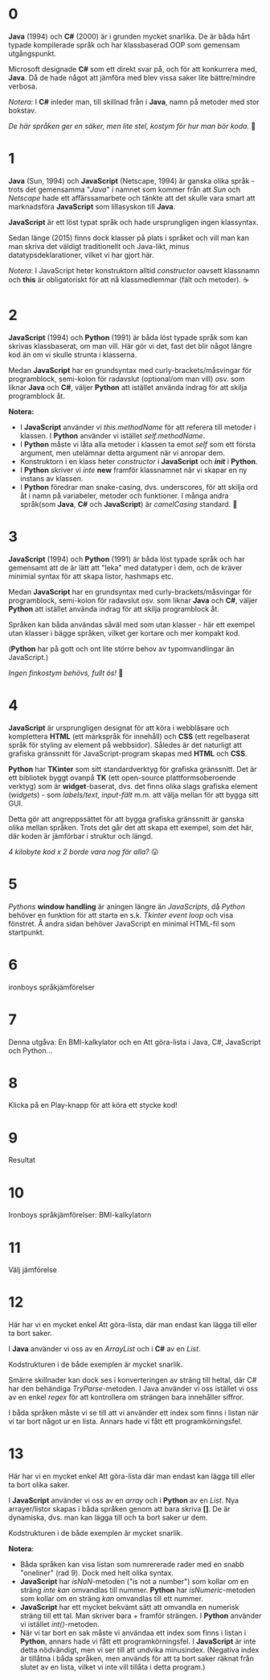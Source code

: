 
# 0
**Java** (1994) och **C#** (2000) är i grunden mycket snarlika. De är båda hårt typade kompilerade språk och har klassbaserad OOP som gemensam utgångspunkt.

Microsoft designade **C#** som ett direkt svar på, och för att konkurrera med, **Java**. Då de hade något att jämföra med blev vissa saker lite bättre/mindre verbosa.

*Notera:* I **C#** inleder man, till skillnad från i **Java**, namn på metoder med stor bokstav.

*De här språken ger en säker, men lite stel, kostym för hur man bör koda.* 👔

# 1
**Java** (Sun, 1994) och **JavaScript** (Netscape, 1994) är ganska olika språk - trots det gemensamma "*Java*" i namnet som kommer från att *Sun* och *Netscape* hade ett affärssamarbete och tänkte att det skulle vara smart att marknadsföra **JavaScript** som lillasyskon till **Java**.

**JavaScript** är ett löst typat språk och hade ursprungligen ingen klassyntax.

Sedan länge (2015) finns dock klasser på plats i språket och vill man kan man skriva det väldigt traditionellt och Java-likt, minus datatypsdeklarationer, vilket vi har gjort här.

*Notera*: I JavaScript heter konstruktorn alltid *constructor* oavsett klassnamn och **this** är obligatoriskt för att nå klassmedlemmar (fält och metoder). ☕

# 2
**JavaScript** (1994) och **Python** (1991) är båda löst typade språk som kan skrivas klassbaserat, om man vill. Här gör vi det, fast det blir något längre kod än om vi skulle strunta i klasserna.

Medan **JavaScript** har en grundsyntax med curly-brackets/måsvingar för programblock, semi-kolon för radavslut (optional/om man vill) osv. som liknar **Java** och **C#**, väljer **Python** att istället använda indrag för att skilja programblock åt.

**Notera:**
* I **JavaScript** använder vi *this.methodName* för att referera till metoder i klassen. I **Python** använder vi istället *self.methodName*.
* I **Python** måste vi låta alla metoder i klassen ta emot *self* som ett första argument, men utelämnar detta argument när vi anropar dem.
* Konstruktorn i en klass heter *constructor* i **JavaScript** och <span class="init-in-py">*__init__*</span> i **Python**.
* I **Python** skriver vi *inte* **new** framför klassnamnet när vi skapar en ny instans av klassen.
* I **Python** föredrar man snake-casing, dvs. underscores, för att skilja ord åt i namn på variabeler, metoder och funktioner. I många andra språk(som **Java**, **C#** och **JavaScript**) är *camelCasing* standard. 🐫

# 3
**JavaScript** (1994) och **Python** (1991) är båda löst typade språk och har gemensamt att de är lätt att "leka" med datatyper i dem, och de kräver minimial syntax för att skapa listor, hashmaps etc.

Medan **JavaScript** har en grundsyntax med curly-brackets/måsvingar för programblock, semi-kolon för radavslut osv. som liknar **Java** och **C#**, väljer **Python** att istället använda indrag för att skilja programblock åt.

Språken kan båda användas såväl med som utan klasser - här ett exempel utan klasser i bägge språken, vilket ger kortare och mer kompakt kod.

(**Python** har på gott och ont lite större behov av typomvandlingar än JavaScript.)

*Ingen finkostym behövs, fullt ös!* 🎉

# 4
**JavaScript** är ursprungligen designat för att köra i webbläsare och komplettera **HTML** (ett märkspråk för innehåll) och **CSS** (ett regelbaserat språk för styling av element på webbsidor). Således är det naturligt att grafiska gränssnitt för JavaScript-program skapas med **HTML** och **CSS**.

**Python** har **TKinter** som sitt standardverktyg för grafiska gränssnitt. Det är ett bibliotek byggt ovanpå **TK** (ett open-source plattformsoberoende verktyg) som är **widget**-baserat, dvs. det finns olika slags grafiska element (*widgets*) - som *labels/text*, *input-fält* m.m. att välja mellan för att bygga sitt GUI.

Detta gör att angreppssättet för att bygga grafiska gränssnitt är ganska olika mellan språken. Trots det går det att skapa ett exempel, som det här, där koden är jämförbar i struktur och längd.

*4 kilobyte kod x 2 borde vara nog för alla?* 😛

# 5
*Pythons* **window handling** är aningen längre än *JavaScripts*, då *Python* behöver en funktion för att starta en s.k. *Tkinter event loop* och visa fönstret. Å andra sidan behöver JavaScript en minimal HTML-fil som startpunkt.

# 6
ironboys språkjämförelser

# 7
Denna utgåva: En BMI-kalkylator och en Att göra-lista i Java, C#, JavaScript och Python...

# 8
Klicka på en Play-knapp för att köra ett stycke kod!

# 9
Resultat

# 10
Ironboys språkjämförelser: BMI-kalkylatorn

# 11
Välj jämförelse

# 12
Här har vi en mycket enkel Att göra-lista, där man endast kan lägga till eller ta bort saker.

I **Java** använder vi oss av en *ArrayList* och i **C#** av en *List*.

Kodstrukturen i de både exemplen är mycket snarlik. 

Smärre skillnader kan dock ses i konverteringen av sträng till heltal, där C# har den behändiga *TryParse*-metoden. I Java använder vi oss istället vi oss av en enkel *regex* för att kontrollera om strängen bara innehåller siffror.

I båda språken måste vi se till att vi använder ett index som finns i listan när vi tar bort något ur en lista. Annars hade vi fått ett programkörningsfel.

# 13
Här har vi en mycket enkel Att göra-lista där man endast kan lägga till eller ta bort olika saker.

I **JavaScript** använder vi oss av en *array* och i **Python** av en *List*. Nya arrayer/listor skapas i båda språken genom att bara skriva **[]**. De är dynamiska, dvs. man kan lägga till och ta bort saker ur dem.

Kodstrukturen i de både exemplen är mycket snarlik.

**Notera**:
* Båda språken kan visa listan som numrererade rader med en snabb "oneliner" (rad 9). Dock med helt olika syntax.
* **JavaScript** har *isNaN*-metoden ("is not a number") som kollar om en sträng *inte kan* omvandlas till nummer. **Python** har *isNumeric*-metoden som kollar om en sträng *kan* omvandlas till ett nummer. 
* **JavaScript** har ett mycket bekvämt sätt att omvandla en numerisk sträng till ett tal. Man skriver bara + framför strängen. I **Python** använder vi istället *int()*-metoden.
* När vi tar bort en sak måste vi användaa ett index som finns i listan i **Python**, annars hade vi fått ett programkörningsfel. I **JavaScript** är inte detta nödvändigt, men vi ser till att undvika minusindex. (Negativa index är tillåtna i båda språken, men används för att ta bort saker räknat från slutet av en lista, vilket vi inte vill tillåta i detta program.)